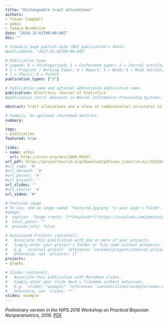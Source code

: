 ```yaml
---
title: "Exchangeable trait allocations"
authors:
- Trevor Campbell
- admin
- Tamara Broderick
date: "2018-12-01T00:00:00Z"
doi: ""

# Schedule page publish date (NOT publication's date).
#publishDate: "2017-01-01T00:00:00Z"

# Publication type.
# Legend: 0 = Uncategorized; 1 = Conference paper; 2 = Journal article;
# 3 = Preprint / Working Paper; 4 = Report; 5 = Book; 6 = Book section;
# 7 = Thesis; 8 = Patent
publication_types: ["2"]

# Publication name and optional abbreviated publication name.
publication: Electronic Journal of Statistics
#publication_short: Advances in Neural Information Processing Systems, 2016

abstract: Trait allocations are a class of combinatorial structures in which data may belong to multiple groups and may have different levels of belonging in each group. Often the data are also exchangeable, i.e., their joint distribution is invariant to reordering. In clustering—a special case of trait allocation—exchangeability implies the existence of both a de Finetti representation and an exchangeable partition probability function (EPPF), distributional representations useful for computational and theoretical purposes. In this work, we develop the analogous de Finetti representation and exchangeable trait probability function (ETPF) for trait allocations, along with a characterization of all trait allocations with an ETPF. Unlike previous feature allocation characterizations, our proofs fully capture single-occurrence “dust” groups. We further introduce a novel constrained version of the ETPF that we use to establish an intuitive connection between the probability functions for clustering, feature allocations, and trait allocations. As an application of our general theory, we characterize the distribution of all edge-exchangeable graphs, a class of recently-developed models that captures realistic sparse graph sequences.

# Summary. An optional shortened abstract.
summary:

tags:
- publication
featured: true

links:
- name: arXiv
  url: http://arxiv.org/abs/1609.09147
url_pdf: https://projecteuclid.org/download/pdfview_1/euclid.ejs/1532484331
#url_code: '#'
#url_dataset: '#'
#url_poster: '#'
#url_project: ''
url_slides: ''
#url_source: '#'
url_video: '#'

# Featured image
# To use, add an image named `featured.jpg/png` to your page's folder.
#image:
#  caption: 'Image credit: [**Unsplash**](https://unsplash.com/photos/pLCdAaMFLTE)'
#  focal_point: ""
#  preview_only: false

# Associated Projects (optional).
#   Associate this publication with one or more of your projects.
#   Simply enter your project's folder or file name without extension.
#   E.g. `internal-project` references `content/project/internal-project/index.md`.
#   Otherwise, set `projects: []`.
projects:
- graphs

# Slides (optional).
#   Associate this publication with Markdown slides.
#   Simply enter your slide deck's filename without extension.
#   E.g. `slides: "example"` references `content/slides/example/index.md`.
#   Otherwise, set `slides: ""`.
slides: example
---
```


<i>Preliminary version in the NIPS 2016 Workshop on Practical Bayesian
Nonparametrics, 2016.</i>
<a href="https://drive.google.com/file/d/0B3WHb3BabixAem1iY0tMOEFndlk/view?usp=drive_web">PDF</a>
